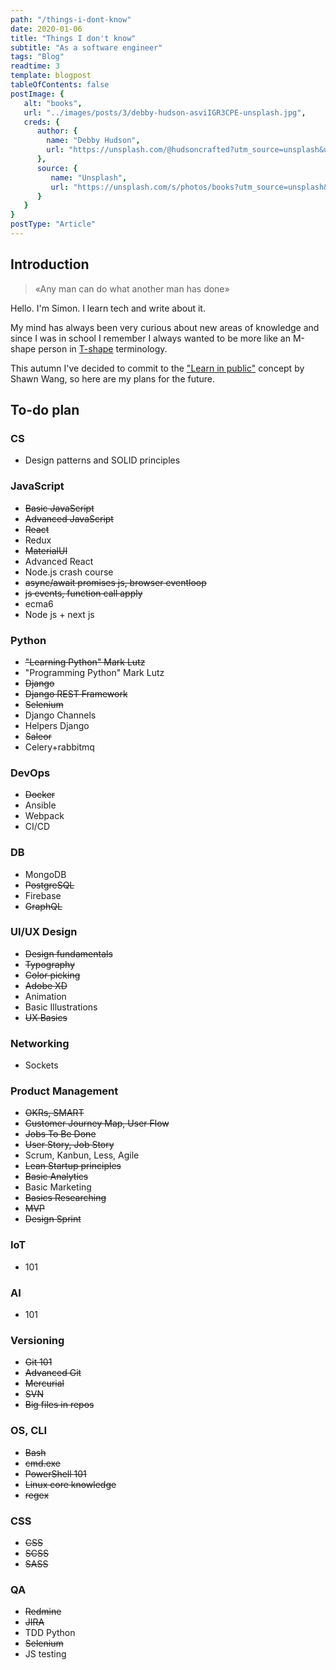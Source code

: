 ```yaml
---
path: "/things-i-dont-know"
date: 2020-01-06
title: "Things I don't know"
subtitle: "As a software engineer"
tags: "Blog"
readtime: 3
template: blogpost
tableOfContents: false
postImage: {
   alt: "books",
   url: "../images/posts/3/debby-hudson-asviIGR3CPE-unsplash.jpg",
   creds: {
      author: {
        name: "Debby Hudson",
        url: "https://unsplash.com/@hudsoncrafted?utm_source=unsplash&utm_medium=referral&utm_content=creditCopyText"
      },
      source: {
         name: "Unsplash",
         url: "https://unsplash.com/s/photos/books?utm_source=unsplash&utm_medium=referral&utm_content=creditCopyText)"
      }
   } 
}
postType: "Article"
---
```


## Introduction

> «Any man can do what another man has done»

Hello. I'm Simon. I learn tech and write about it.

My mind has always been very curious about new areas of knowledge and since I was in school I remember I always wanted to be more like an M-shape person in [T-shape](https://medium.com/@jchyip/why-t-shaped-people-e8706198e437) terminology.

This autumn I've decided to commit to the ["Learn in public"](https://www.swyx.io/writing/learn-in-public/) concept by Shawn Wang, so here are my plans for the future.

## To-do plan

### CS

- Design patterns and SOLID principles

### JavaScript

- ~~Basic JavaScript~~
- ~~Advanced JavaScript~~
- ~~React~~
- Redux
- ~~MaterialUI~~
- Advanced React
- Node.js crash course
- ~~async/await promises js, browser eventloop~~
- ~~js events, function call apply~~
- ecma6
- Node js + next js

### Python

- ~~"Learning Python" Mark Lutz~~
- "Programming Python" Mark Lutz
- ~~Django~~
- ~~Django REST Framework~~
- ~~Selenium~~
- Django Channels
- Helpers Django
- ~~Saleor~~
- Celery+rabbitmq

### DevOps

- ~~Docker~~
- Ansible
- Webpack
- CI/CD

### DB

- MongoDB
- ~~PostgreSQL~~
- Firebase
- ~~GraphQL~~

### UI/UX Design

- ~~Design fundamentals~~
- ~~Typography~~
- ~~Color picking~~
- ~~Adobe XD~~
- Animation
- Basic Illustrations
- ~~UX Basics~~

### Networking

- Sockets

### Product Management

- ~~OKRs, SMART~~
- ~~Customer Journey Map, User Flow~~
- ~~Jobs To Be Done~~
- ~~User Story, Job Story~~
- Scrum, Kanbun, Less, Agile
- ~~Lean Startup principles~~
- ~~Basic Analytics~~
- Basic Marketing
- ~~Basics Researching~~
- ~~MVP~~
- ~~Design Sprint~~

### IoT

- 101

### AI

- 101

### Versioning

- ~~Git 101~~
- ~~Advanced Git~~
- ~~Mercurial~~
- ~~SVN~~
- ~~Big files in repos~~

### OS, CLI

- ~~Bash~~
- ~~cmd.exe~~
- ~~PowerShell 101~~
- ~~Linux core knowledge~~
- ~~regex~~

### CSS

- ~~CSS~~
- ~~SCSS~~
- ~~SASS~~

### QA

- ~~Redmine~~
- ~~JIRA~~
- TDD Python
- ~~Selenium~~
- JS testing
